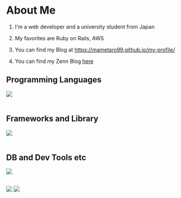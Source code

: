 # About Me

1. I'm a web developer and a university student from Japan

2. My favorites are Ruby on Rails, AWS

3. You can find my Blog at https://mametaro99.github.io/my-profile/

4. You can find my Zenn Blog [here](https://zenn.dev/mametaro)


## Programming Languages

<img src="https://skillicons.dev/icons?i=html,css,js,typescript,python,php,ruby,c" /> <br /><br />

## Frameworks and Library

<img src="https://skillicons.dev/icons?i=react,next,nest,flask,rails" /> <br /><br />

## DB and Dev Tools etc

<img src="https://skillicons.dev/icons?i=mysql,postgresql,redis,docker,git,github,vscode,linux,aws,nginx" /> <br /><br />

![](https://github-readme-stats.vercel.app/api/top-langs?username=mametaro99&show_icons=false&locale=en&layout=compact)
![](http://github-profile-summary-cards.vercel.app/api/cards/stats?username=mametaro99&theme=default)
